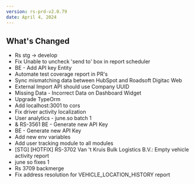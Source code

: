 ```yaml
---
version: rs-prd-v2.0.79
date: April 4, 2024
---
```


## What's Changed
* Rs stg -> develop
* Fix Unable to uncheck 'send to' box in report scheduler
* BE - Add API key Entity
* Automate test coverage report in PR's
* Sync mismatching data between HubSpot and Roadsoft Digitac Web
* External Import API should use Company UUID
* Missing Data - Incorrect Data on Dashboard Widget
* Upgrade TypeOrm
* Add localhost:3001 to cors
* Fix driver activity localization
* User analytics - june.so batch 1
* & RS-3561 BE - Generate new API Key
* BE - Generate new API Key
* Add new env variables
* Add user tracking module to all modules
* [STG] [HOTFIX] RS-3702 Van 't Kruis Bulk Logistics B.V.: Empty vehicle activity report
* june so fixes 1
* Rs 3709 backmerge
* Fix address resolution for VEHICLE_LOCATION_HISTORY report